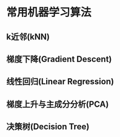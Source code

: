 # 常用机器学习算法  
## k近邻(kNN)  
## 梯度下降(Gradient Descent)  
## 线性回归(Linear Regression)  
## 梯度上升与主成分分析(PCA)  
## 决策树(Decision Tree)
